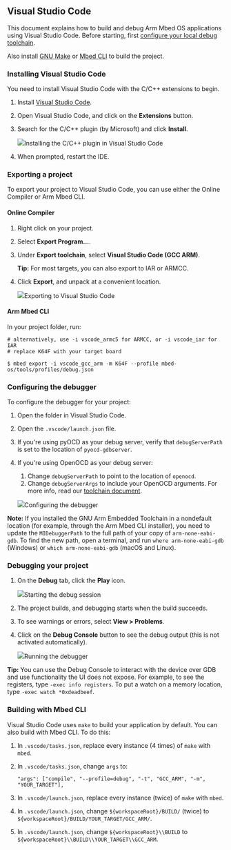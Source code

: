 ## Visual Studio Code

This document explains how to build and debug Arm Mbed OS applications using Visual Studio Code. Before starting, first [configure your local debug toolchain](/docs/v5.10/tools/setting-up-a-local-debug-toolchain.html).

Also install [GNU Make](https://www.gnu.org/software/make/) or [Mbed CLI](/docs/v5.10/tools/developing-mbed-cli.html) to build the project.

### Installing Visual Studio Code

You need to install Visual Studio Code with the C/C++ extensions to begin.

1. Install [Visual Studio Code](https://code.visualstudio.com).
1. Open Visual Studio Code, and click on the **Extensions** button.
1. Search for the C/C++ plugin (by Microsoft) and click **Install**.

    <span class="images">![](https://s3-us-west-2.amazonaws.com/mbed-os-docs-images/vscode2.png)<span>Installing the C/C++ plugin in Visual Studio Code</span></span>

1. When prompted, restart the IDE.

### Exporting a project

To export your project to Visual Studio Code, you can use either the Online Compiler or Arm Mbed CLI.

#### Online Compiler

1. Right click on your project.
1. Select **Export Program...**.
1. Under **Export toolchain**, select **Visual Studio Code (GCC ARM)**.

    <span class="tips">**Tip:** For most targets, you can also export to IAR or ARMCC.</span>

1. Click **Export**, and unpack at a convenient location.

    <span class="images">![](https://s3-us-west-2.amazonaws.com/mbed-os-docs-images/vscode1.png)<span>Exporting to Visual Studio Code</span></span>

#### Arm Mbed CLI

In your project folder, run:

```
# alternatively, use -i vscode_armc5 for ARMCC, or -i vscode_iar for IAR
# replace K64F with your target board

$ mbed export -i vscode_gcc_arm -m K64F --profile mbed-os/tools/profiles/debug.json
```

### Configuring the debugger

To configure the debugger for your project:

1. Open the folder in Visual Studio Code.
1. Open the `.vscode/launch.json` file.
1. If you're using pyOCD as your debug server, verify that `debugServerPath` is set to the location of `pyocd-gdbserver`.
1. If you're using OpenOCD as your debug server:
     1. Change `debugServerPath` to point to the location of `openocd`.
     1. Change `debugServerArgs` to include your OpenOCD arguments. For more info, read our [toolchain document](/docs/v5.10/tools/exporting.html).

    <span class="images">![](https://s3-us-west-2.amazonaws.com/mbed-os-docs-images/vscode3.png)<span>Configuring the debugger</span></span>

<span class="notes">**Note:** If you installed the GNU Arm Embedded Toolchain in a nondefault location (for example, through the Arm Mbed CLI installer), you need to update the `MIDebuggerPath` to the full path of your copy of `arm-none-eabi-gdb`. To find the new path, open a terminal, and run `where arm-none-eabi-gdb` (Windows) or `which arm-none-eabi-gdb` (macOS and Linux).</span>

### Debugging your project

1. On the **Debug** tab, click the **Play** icon.

    <span class="images">![](https://s3-us-west-2.amazonaws.com/mbed-os-docs-images/vscode4.png)<span>Starting the debug session</span></span>

1. The project builds, and debugging starts when the build succeeds.
1. To see warnings or errors, select **View > Problems**.
1. Click on the **Debug Console** button to see the debug output (this is not activated automatically).

    <span class="images">![](https://s3-us-west-2.amazonaws.com/mbed-os-docs-images/vscode5.png)<span>Running the debugger</span></span>

<span class="tips">**Tip:** You can use the Debug Console to interact with the device over GDB and use functionality the UI does not expose. For example, to see the registers, type `-exec info registers`. To put a watch on a memory location, type `-exec watch *0xdeadbeef`.</span>

### Building with Mbed CLI

Visual Studio Code uses `make` to build your application by default. You can also build with Mbed CLI. To do this:

1. In `.vscode/tasks.json`, replace every instance (4 times) of `make` with `mbed`.
1. In `.vscode/tasks.json`, change `args` to:

    ```
    "args": ["compile", "--profile=debug", "-t", "GCC_ARM", "-m", "YOUR_TARGET"],
    ```

1. In `.vscode/launch.json`, replace every instance (twice) of `make` with `mbed`.
1. In `.vscode/launch.json`, change `${workspaceRoot}/BUILD/` (twice) to `${workspaceRoot}/BUILD/YOUR_TARGET/GCC_ARM/`.
1. In `.vscode/launch.json`, change `${workspaceRoot}\\BUILD` to `${workspaceRoot}\\BUILD\\YOUR_TARGET\\GCC_ARM`.
